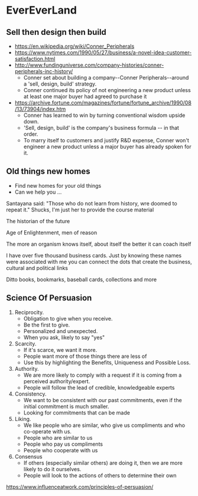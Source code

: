 # EverEverLand

## Sell then design then build

* https://en.wikipedia.org/wiki/Conner_Peripherals
* https://www.nytimes.com/1990/05/27/business/a-novel-idea-customer-satisfaction.html
* http://www.fundinguniverse.com/company-histories/conner-peripherals-inc-history/
	* Conner set about building a company--Conner Peripherals--around a 'sell, design, build' strategy.
	* Conner continued its policy of not engineering a new product unless at least one major buyer had agreed to purchase it
* https://archive.fortune.com/magazines/fortune/fortune_archive/1990/08/13/73904/index.htm
	* Conner has learned to win by turning conventional wisdom upside down.
	* 'Sell, design, build' is the company's business formula -- in that order.
	* To marry itself to customers and justify R&D expense, Conner won't engineer a new product unless a major buyer has already spoken for it.

## Old things new homes


* Find new homes for your old things
* Can we help you ...

Santayana said: "Those who do not learn from history, wre doomed to repeat it." Shucks, I'm just her to provide the course material

The historian of the future

Age of Enlightenment, men of reason

The more an organism knows itself, about itself the better it can coach itself

I have over five thousand business cards. Just by knowing these names were associated with me you can connect the dots that create the business, cultural and political links

Ditto books, bookmarks, baseball cards, collections and more

## Science Of Persuasion

1. Reciprocity.
	* Obligation to give when you receive.
	* Be the first to give.
	* Personalized and unexpected.
	* When you ask, likely to say "yes"
2. Scarcity.
	* If it's scarce, we want it more.
	* People want more of those things there are less of
	* Use this by highlighting the Benefits, Uniqueness and Possible Loss.
3. Authority.
	* We are more likely to comply with a request if it is coming from a perceived authority/expert.
	* People will follow the lead of credible, knowledgeable experts
4. Consistency.
	* We want to be consistent with our past commitments, even if the initial commitment is much smaller.
	* Looking for commitments that can be made
5. Liking.
	* We like people who are similar, who give us compliments and who co-operate with us.
	* People who are similar to us
	* People who pay us compliments
	* People who cooperate with us
6. Consensus
	* If others (especially similar others) are doing it, then we are more likely to do it ourselves.
	* People will look to the actions of others to determine their own

https://www.influenceatwork.com/principles-of-persuasion/
